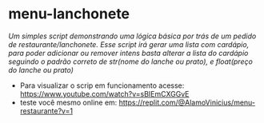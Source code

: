 # menu-lanchonete
*Um simples script demonstrando uma lógica básica por trás de um pedido de restaurante/lanchonete. Esse script irá gerar uma lista com cardápio, para poder adicionar ou remover intens basta alterar a lista do cardápio seguindo o padrão correto de str(nome do lanche ou prato), e float(preço do lanche ou prato)*


- Para visualizar o scrip em funcionamento acesse: https://www.youtube.com/watch?v=sBIEmCXGGvE
- teste você mesmo online em: https://replit.com/@AlamoVinicius/menu-restaurante?v=1